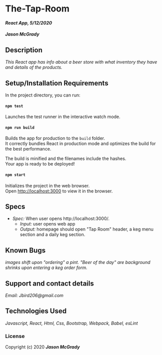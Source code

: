 # The-Tap-Room

#### _React App, 5/12/2020_

####  _**Jason McGrady**_



## Description

_This React app has info about a beer store with what inventory they have and details of the products._

## Setup/Installation Requirements

In the project directory, you can run:

#### `npm test`

Launches the test runner in the interactive watch mode.<br />

#### `npm run build`

Builds the app for production to the `build` folder.<br />
It correctly bundles React in production mode and optimizes the build for the best performance.

The build is minified and the filenames include the hashes.<br />
Your app is ready to be deployed!

#### `npm start`

Initializes the project in the web browser.<br />
Open [http://localhost:3000](http://localhost:3000) to view it in the browser.

## Specs

  * _Spec:_ When user opens http://localhost:3000/.
      * _Input:_ user opens web app
      * _Output:_ homepage should open "Tap Room" header, a keg menu section and a daily keg section.

## Known Bugs

_images shift upon "ordering" a pint. "Beer of the day" are background shrinks upon entering a keg order form._

## Support and contact details
 
_Email: Jbird206@gmail.com_

## Technologies Used

_Javascript, React, Html, Css, Bootstrap, Webpack, Babel, esLint_

### License


Copyright (c) 2020 **_Jason McGrady_**


